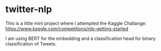 # twitter-nlp
 
This is a little mini project where I attempted the Kaggle Challange: https://www.kaggle.com/competitions/nlp-getting-started

I am using BERT for the embedding and a classification head for binary classification of Tweets.
